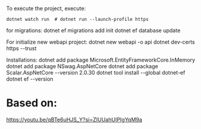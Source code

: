 # 
To execute the project, execute:

```
dotnet watch run  # dotnet run --launch-profile https
```


for migrations:
dotnet ef migrations add init
dotnet ef database update


For initialize new webapi project:
dotnet new webapi -o api 
dotnet dev-certs https --trust


Installations:
dotnet add package Microsoft.EntityFrameworkCore.InMemory
dotnet add package NSwag.AspNetCore
dotnet add package Scalar.AspNetCore --version 2.0.30
dotnet tool install --global dotnet-ef
dotnet ef --version


# Based on:
https://youtu.be/qBTe6uHJS_Y?si=ZIUUahUIPIgYqM9a

